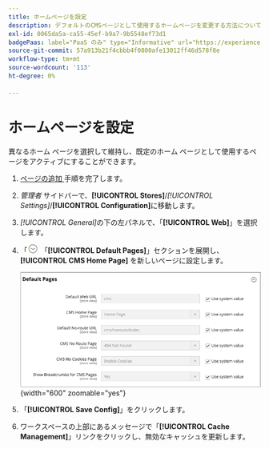```yaml
---
title: ホームページを設定
description: デフォルトのCMSページとして使用するホームページを変更する方法について説明します。
exl-id: 0065da5a-ca55-45ef-b9a7-9b5548ef73d1
badgePaas: label="PaaS のみ" type="Informative" url="https://experienceleague.adobe.com/en/docs/commerce/user-guides/product-solutions" tooltip="Adobe Commerce on Cloud プロジェクト（Adobeが管理する PaaS インフラストラクチャ）およびオンプレミスプロジェクトにのみ適用されます。"
source-git-commit: 57a913b21f4cbbb4f0800afe13012ff46d578f8e
workflow-type: tm+mt
source-wordcount: '113'
ht-degree: 0%

---
```


# ホームページを設定

異なるホーム ページを選択して維持し、既定のホーム ページとして使用するページをアクティブにすることができます。

1. [ ページの追加 ](page-add.md) 手順を完了します。

1. _管理者_ サイドバーで、**[!UICONTROL Stores]**/_[!UICONTROL Settings]_/**[!UICONTROL Configuration]**&#x200B;に移動します。

1. _[!UICONTROL General]_&#x200B;の下の左パネルで、「**[!UICONTROL Web]**」を選択します。

1. 「![ 展開セレクター ](../assets/icon-display-expand.png) 「**[!UICONTROL Default Pages]**」セクションを展開し、**[!UICONTROL CMS Home Page]** を新しいページに設定します。

   ![Web のデフォルトページの設定 ](./assets/web-default-pages.png){width="600" zoomable="yes"}

1. 「**[!UICONTROL Save Config]**」をクリックします。

1. ワークスペースの上部にあるメッセージで「**[!UICONTROL Cache Management]**」リンクをクリックし、無効なキャッシュを更新します。
